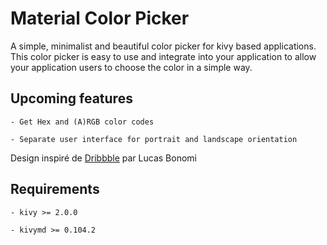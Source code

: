 # Material Color Picker

A simple, minimalist and beautiful color picker for kivy based applications.
This color picker is easy to use and integrate into your application to
allow your application users to choose the color in a simple way.

## Upcoming features

    - Get Hex and (A)RGB color codes

    - Separate user interface for portrait and landscape orientation

Design inspiré de [Dribbble](https://dribbble.com/shots/1858968-Material-Design-colorpicker) par Lucas Bonomi

## Requirements

    - kivy >= 2.0.0

    - kivymd >= 0.104.2
